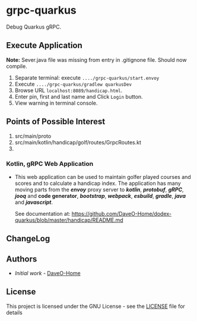 # grpc-quarkus

Debug Quarkus gRPC.

## Execute Application

**Note:** Sever.java file was missing from entry in .gitignone file. Should now compile.

1. Separate terminal: execute `..../grpc-quarkus/start.envoy`
2. Execute `..../grpc-quarkus/gradlew quarkusDev`
3. Browse URL `localhost:8089/handicap.html`.
4. Enter pin, first and last name and Click `Login` button.
5. View warning in terminal console.

## Points of Possible Interest 

1. src/main/proto
2. src/main/kotlin/handicap/golf/routes/GrpcRoutes.kt
3.

### Kotlin, gRPC Web Application

* This web application can be used to maintain golfer played courses and scores and to calculate a handicap index. The application has many moving parts from the ___envoy___ proxy server to ___kotlin___, ___protobuf___, ___gRPC___, ___jooq___ and __code generator__, ___bootstrap___, ___webpack___, ___esbuild___, ___gradle___, ___java___ and ___javascript___.

  See documentation at: <https://github.com/DaveO-Home/dodex-quarkus/blob/master/handicap/README.md>

## ChangeLog

## Authors

* *Initial work* - [DaveO-Home](https://github.com/DaveO-Home)

## License

This project is licensed under the GNU License - see the [LICENSE](LICENSE) file for details
